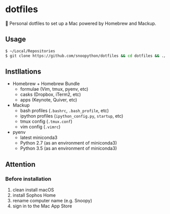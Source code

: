 # dotfiles
:high_brightness: Personal dotfiles to set up a Mac powered by Homebrew and Mackup.

## Usage

```bash
$ ~/Local/Repositories
$ git clone https://github.com/snoopython/dotfiles && cd dotfiles && ./install
```

## Instllations

+ Homebrew + Homebrew Bundle
    - formulae (Vim, tmux, pyenv, etc)
    - casks (Dropbox, iTerm2, etc)
    - apps (Keynote, Quiver, etc)
+ Mackup
    - bash profiles (`.bashrc`, `.bash_profile`, etc)
    - ipython profiles (`ipython_config.py`, `startup`, etc)
    - tmux config (`.tmux.conf`)
    - vim config (`.vimrc`)
+ pyenv
    - latest miniconda3
    - Python 2.7 (as an environment of miniconda3)
    - Python 3.5 (as an environment of miniconda3)

## Attention

### Before installation

1. clean install macOS
1. install Sophos Home
1. rename computer name (e.g. Snoopy)
1. sign in to the Mac App Store
